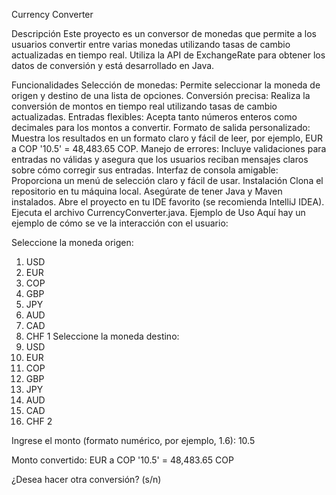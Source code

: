 Currency Converter

Descripción
Este proyecto es un conversor de monedas que permite a los usuarios convertir entre varias monedas utilizando tasas de cambio actualizadas en tiempo real. Utiliza la API de ExchangeRate para obtener los datos de conversión y está desarrollado en Java.

Funcionalidades
Selección de monedas: Permite seleccionar la moneda de origen y destino de una lista de opciones.
Conversión precisa: Realiza la conversión de montos en tiempo real utilizando tasas de cambio actualizadas.
Entradas flexibles: Acepta tanto números enteros como decimales para los montos a convertir.
Formato de salida personalizado: Muestra los resultados en un formato claro y fácil de leer, por ejemplo, EUR a COP '10.5' = 48,483.65 COP.
Manejo de errores: Incluye validaciones para entradas no válidas y asegura que los usuarios reciban mensajes claros sobre cómo corregir sus entradas.
Interfaz de consola amigable: Proporciona un menú de selección claro y fácil de usar.
Instalación
Clona el repositorio en tu máquina local.
Asegúrate de tener Java y Maven instalados.
Abre el proyecto en tu IDE favorito (se recomienda IntelliJ IDEA).
Ejecuta el archivo CurrencyConverter.java.
Ejemplo de Uso
Aquí hay un ejemplo de cómo se ve la interacción con el usuario:


Seleccione la moneda origen:
1. USD
2. EUR
3. COP
4. GBP
5. JPY
6. AUD
7. CAD
8. CHF
1
Seleccione la moneda destino:
1. USD
2. EUR
3. COP
4. GBP
5. JPY
6. AUD
7. CAD
8. CHF
2

Ingrese el monto (formato numérico, por ejemplo, 1.6): 
10.5
   
Monto convertido: EUR a COP '10.5' = 48,483.65 COP

¿Desea hacer otra conversión? (s/n)


